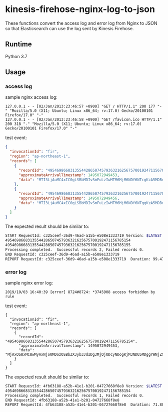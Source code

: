 <!--
title: 'NginX Log to JSON'
description: 'This is a function that converts input records from NginX access log format to JSON.'
layout: Doc
framework: v1
platform: AWS
language: Python
authorLink: 'https://github.com/kihoair'
authorName: 'Kota Kaihori'
-->
# kinesis-firehose-nginx-log-to-json

These functions convert the access log and error log from Nginx to JSON so that Elasticsearch can use the log sent by Kinesis Firehose.

## Runtime
Python 3.7

## Usage

### access log

sample nginx access log: 

```log
127.0.0.1 - - [02/Jan/2013:23:46:57 +0900] "GET / HTTP/1.1" 200 177 "-" "Mozilla/5.0 (X11; Ubuntu; Linux x86_64; rv:17.0) Gecko/20100101 Firefox/17.0" "-"
127.0.0.1 - - [02/Jan/2013:23:46:58 +0900] "GET /favicon.ico HTTP/1.1" 200 318 "-" "Mozilla/5.0 (X11; Ubuntu; Linux x86_64; rv:17.0) Gecko/20100101 Firefox/17.0" "-"
```

test event:

```json
{
  "invocationId": "fir",
  "region": "ap-northeast-1",
  "records": [
    {
      "recordId": "49546986683135544286507457936321625675700192471156785154",
      "approximateArrivalTimestamp": 1495072949453,
      "data": "MTI3LjAuMC4xIC0gLSBbMDIvSmFuLzIwMTM6MjM6NDY6NTcgKzA5MDBdICJHRVQgLyBIVFRQLzEuMSIgMjAwIDE3NyAiLSIgIk1vemlsbGEvNS4wIChYMTE7IFVidW50dTsgTGludXggeDg2XzY0OyBydjoxNy4wKSBHZWNrby8yMDEwMDEwMSBGaXJlZm94LzE3LjAiICItIg=="
    },
    {
      "recordId": "49546986683135544286507457936321625675700192471156785155",
      "approximateArrivalTimestamp": 1495072949456,
      "data": "MTI3LjAuMC4xIC0gLSBbMDIvSmFuLzIwMTM6MjM6NDY6NTggKzA5MDBdICJHRVQgL2Zhdmljb24uaWNvIEhUVFAvMS4xIiAyMDAgMzE4ICItIiAiTW96aWxsYS81LjAgKFgxMTsgVWJ1bnR1OyBMaW51eCB4ODZfNjQ7IHJ2OjE3LjApIEdlY2tvLzIwMTAwMTAxIEZpcmVmb3gvMTcuMCIgIi0i"
    }
  ]
}
```

The expected result should be similar to:

```bash
START RequestId: c325ceef-36d9-46ad-a15b-e508e1333719 Version: $LATEST
49546986683135544286507457936321625675700192471156785154
49546986683135544286507457936321625675700192471156785155
Processing completed.  Successful records 2, Failed records 0.
END RequestId: c325ceef-36d9-46ad-a15b-e508e1333719
REPORT RequestId: c325ceef-36d9-46ad-a15b-e508e1333719	Duration: 99.47 ms	Billed Duration: 100 ms	Memory Size: 128 MB	Max Memory Used: 56 MB	Init Duration: 114.61 ms	
```

### error log

sample nginx error log:

```log
2019/10/03 16:40:39 [error] 8724#8724: *3745908 access forbidden by rule
```

test event:

```
{
  "invocationId": "fir",
  "region": "ap-northeast-1",
  "records": [
    {
      "recordId": "49546986683135544286507457936321625675700192471156785154",
      "approximateArrivalTimestamp": 1495072949453,
      "data": "MjAxOS8xMC8wMyAxNjo0MDozOSBbZXJyb3JdIDg3MjQjODcyNDogKjM3NDU5MDggYWNjZXNzIGZvcmJpZGRlbiBieSBydWxlCg=="
    }
  ]
}
```

The expected result should be similar to:

```bash
START RequestId: 4fb63188-a52b-41e1-b201-04727668f8e8 Version: $LATEST
49546986683135544286507457936321625675700192471156785154
Processing completed.  Successful records 1, Failed records 0.
END RequestId: 4fb63188-a52b-41e1-b201-04727668f8e8
REPORT RequestId: 4fb63188-a52b-41e1-b201-04727668f8e8	Duration: 71.88 ms	Billed Duration: 100 ms	Memory Size: 128 MB	Max Memory Used: 55 MB	Init Duration: 112.60 ms	
```

